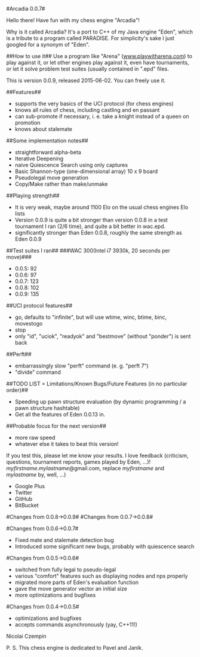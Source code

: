#Arcadia 0.0.7#

Hello there!
Have fun with my chess engine "Arcadia"!

Why is it called Arcadia? It's a port to C++ of my Java engine "Eden", which is a tribute to a program called PARADISE. For simplicity's sake I just googled for a synonym of "Eden".

##How to use it##
Use a program like "Arena" (www.playwitharena.com) to play against it, or let other engines play against it, even have tournaments, or let it solve problem test suites (usually contained in ".epd" files.

This is version 0.0.9, released 2015-06-02. You can freely use it.

##Features##
- supports the very basics of the UCI protocol (for chess engines)
- knows all rules of chess, including castling and en passant
- can sub-promote if necessary, i. e. take a knight instead of a queen on promotion
- knows about stalemate

##Some implementation notes##
* straightforward alpha-beta
* Iterative Deepening
* naive Quiescence Search using only captures
* Basic Shannon-type (one-dimensional array) 10 x 9 board
* Pseudolegal move generation
* Copy/Make rather than make/unmake

##Playing strength##
* It is very weak, maybe around 1100 Elo on the usual chess engines Elo lists
* Version 0.0.9 is quite a bit stronger than version 0.0.8 in a test tournament I ran (2/6 time), and quite a bit better in wac.epd.
* significantly stronger than Eden 0.0.8, roughly the same strength as Eden 0.0.9

##Test suites I ran##
###WAC 300(Intel i7 3930k, 20 seconds per move)###
* 0.0.5: 92
* 0.0.6: 97
* 0.0.7: 123
* 0.0.8: 102
* 0.0.9: 135

##UCI protocol features##
* go, defaults to "infinite", but will use wtime, winc, btime, binc, movestogo
* stop
* only "id", "uciok", "readyok" and "bestmove" (without "ponder") is sent back

##Perft##
* embarrassingly slow "perft" command (e. g. "perft 7")
* "divide" command

##TODO LIST = Limitations/Known Bugs/Future Features (in no particular order)##
* Speeding up pawn structure evaluation (by dynamic programming / a pawn structure hashtable)
* Get all the features of Eden 0.0.13 in.

##Probable focus for the next version##
* more raw speed
* whatever else it takes to beat this version!

If you test this, please let me know your results.
I love feedback (criticism, questions, tournament reports, games played by Eden, ...)! 
*myfirstname*.*mylastname*@gmail.com, replace *myfirstname* and *mylastname* by, well, ...)
* Google Plus
* Twitter
* GitHub
* BitBucket
 
#Changes from 0.0.8->0.0.9#
#Changes from 0.0.7->0.0.8#


#Changes from 0.0.6->0.0.7#
* Fixed mate and stalemate detection bug
* Introduced some significant new bugs, probably with quiescence search
 
#Changes from 0.0.5->0.0.6#
* switched from fully legal to pseudo-legal
* various "comfort" features such as displaying nodes and nps properly
* migrated more parts of Eden's evaluation function
* gave the move generator vector<Move> an initial size
* more optimizations and bugfixes

#Changes from 0.0.4->0.0.5#
* optimizations and bugfixes
* accepts commands asynchronously (yay, C++11!)

Nicolai Czempin

P. S. This chess engine is dedicated to Pavel and Janik.